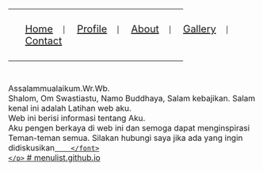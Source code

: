 <html lang="en">
<head>
    <meta charset="UTF-8">
    <meta name="viewport" content="width=device-width, initial-scale=1.0">
    <title>Menu List</title>
</head>
<body>
    <hr color="blue" width="70%" size="5" align="left">
    <nav>
        <ul style="padding: 14px;">
            <li style="list-style: none; display: inline;"><a href="latihanHome.html" style="font-size: 20px ; padding: 14px 20px">Home</a></li>|
            <li style="list-style: none; display: inline;"><a href="latihanProfile.html" style="font-size: 20px ; padding: 14px 20px">Profile</a></li>|
            <li style="list-style: none; display: inline;"><a href="latihanABout.html" style="font-size: 20px ; padding: 14px 20px">About</a></li>|
            <li style="list-style: none; display: inline;"><a href="latihanGallerty.html" style="font-size: 20px ; padding: 14px 20px">Gallery</a></li>|
            <li style="list-style: none; display: inline;"><a href="latihanContact.html" style="font-size: 20px ; padding: 14px 20px">Contact</a></li>
        </ul>
    </nav>
    <hr color="blue" width="70%" size="5" align="left">
    <br>
    <p>
        <font size=3>Assalammualaikum.Wr.Wb.
    <br> Shalom, Om Swastiastu, Namo Buddhaya, Salam kebajikan. Salam kenal ini adalah Latihan web aku.
    <br> Web ini berisi informasi tentang Aku. 
    <br> Aku pengen berkaya di web ini dan semoga dapat menginspirasi Teman-teman semua.
         Silakan hubungi saya jika ada yang ingin didiskusikan<a href="latihanContact.html" 
        
        </font>
    </p>
</body>
</html>
# menulist.github.io
